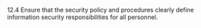 12.4 Ensure that the security policy and procedures clearly define information security responsibilities for all personnel. 